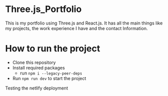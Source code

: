 # Three.js_Portfolio
This is my portfolio using Three.js and React.js. It has all the main things like my projects, the work experience I have and the contact Information.

# How to run the project

- Clone this repository
- Install required packages
    - run `npm i --legacy-peer-deps`
- Run `npm run dev` to start the project


Testing the netlify deployment
